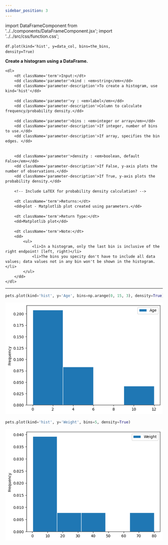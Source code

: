 ```yaml
---
sidebar_position: 3
---
```


import DataFrameComponent from '../../components/DataFrameComponent.jsx';
import '../../src/css/function.css';

<code>df.plot(kind='hist', y=data_col, bins=the_bins, density=True)</code>

<div className='base'>
    <p><strong>Create a histogram using a DataFrame.</strong></p>

    <dl>
        <dt className='term'>Input:</dt>
        <dd className='parameter'>kind : <em>string</em></dd>
        <dd className='parameter-description'>To create a histogram, use kind='hist'</dd>

        <dd className='parameter'>y : <em>label</em></dd>
        <dd className='parameter-description'>Column to calculate frequency/probability density.</dd>

        <dd className='parameter'>bins : <em>integer or array</em></dd>
        <dd className='parameter-description'>If integer, number of bins to use.</dd>
        <dd className='parameter-description'>If array, specifies the bin edges. </dd>


        <dd className='parameter'>density : <em>boolean, default False</em></dd>
        <dd className='parameter-description'>If False, y-axis plots the number of observations.</dd>
        <dd className='parameter-description'>If True, y-axis plots the probability density.</dd>

        <!-- Include LaTEX for probability density calculation? -->

        <dt className='term'>Returns:</dt>
        <dd>plot - Matplotlib plot created using parameters.</dd>

        <dt className='term'>Return Type:</dt>
        <dd>Matplotlib plot</dd>
        
        <dt className='term'>Note:</dt>
        <dd>
            <ul>
                <li>In a histogram, only the last bin is inclusive of the right endpoint! [left, right)</li>
                <li>The bins you specity don't have to include all data values; data values not in any bin won't be shown in the histogram.</li>
            </ul>
        </dd>
    </dl>
</div>

---

```python
pets.plot(kind='hist', y='Age', bins=np.arange(0, 15, 3), density=True)
```

![Histogram example 1](/img/histogram/histex1.png)

```python
pets.plot(kind='hist', y='Weight', bins=5, density=True)
```

![Histogram example 2](/img/histogram/histex2.png)